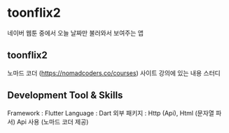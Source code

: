 # toonflix2

네이버 웹툰 중에서 오늘 날짜만 불러와서 보여주는 앱

## toonflix2
노마드 코더 (https://nomadcoders.co/courses) 사이트 강의에 있는 내용 스터디

## Development Tool & Skills
Framework : Flutter
Language : Dart
외부 패키지 : Http (Api), Html (문자열 파서)
Api 사용 (노마드 코더 제공)

